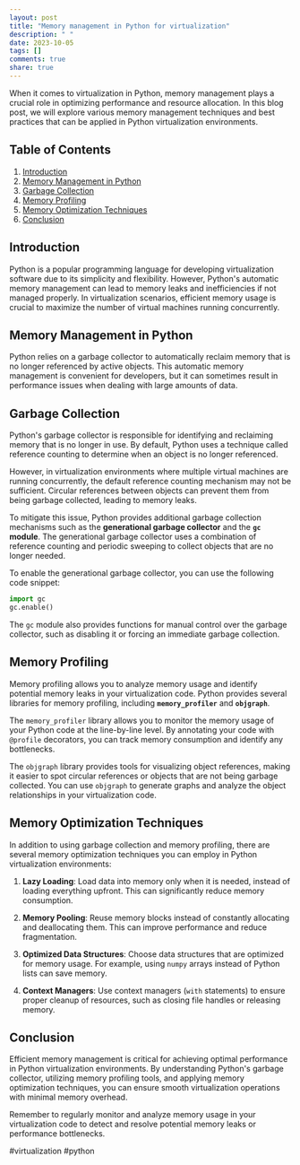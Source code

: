 ```yaml
---
layout: post
title: "Memory management in Python for virtualization"
description: " "
date: 2023-10-05
tags: []
comments: true
share: true
---
```


When it comes to virtualization in Python, memory management plays a crucial role in optimizing performance and resource allocation. In this blog post, we will explore various memory management techniques and best practices that can be applied in Python virtualization environments.

## Table of Contents
1. [Introduction](#introduction)
2. [Memory Management in Python](#memory-management-in-python)
3. [Garbage Collection](#garbage-collection)
4. [Memory Profiling](#memory-profiling)
5. [Memory Optimization Techniques](#memory-optimization-techniques)
6. [Conclusion](#conclusion)

## Introduction

Python is a popular programming language for developing virtualization software due to its simplicity and flexibility. However, Python's automatic memory management can lead to memory leaks and inefficiencies if not managed properly. In virtualization scenarios, efficient memory usage is crucial to maximize the number of virtual machines running concurrently.

## Memory Management in Python

Python relies on a garbage collector to automatically reclaim memory that is no longer referenced by active objects. This automatic memory management is convenient for developers, but it can sometimes result in performance issues when dealing with large amounts of data.

## Garbage Collection

Python's garbage collector is responsible for identifying and reclaiming memory that is no longer in use. By default, Python uses a technique called reference counting to determine when an object is no longer referenced.

However, in virtualization environments where multiple virtual machines are running concurrently, the default reference counting mechanism may not be sufficient. Circular references between objects can prevent them from being garbage collected, leading to memory leaks.

To mitigate this issue, Python provides additional garbage collection mechanisms such as the **generational garbage collector** and the **`gc` module**. The generational garbage collector uses a combination of reference counting and periodic sweeping to collect objects that are no longer needed.

To enable the generational garbage collector, you can use the following code snippet:

```python
import gc
gc.enable()
```

The `gc` module also provides functions for manual control over the garbage collector, such as disabling it or forcing an immediate garbage collection.

## Memory Profiling

Memory profiling allows you to analyze memory usage and identify potential memory leaks in your virtualization code. Python provides several libraries for memory profiling, including **`memory_profiler`** and **`objgraph`**.

The `memory_profiler` library allows you to monitor the memory usage of your Python code at the line-by-line level. By annotating your code with `@profile` decorators, you can track memory consumption and identify any bottlenecks.

The `objgraph` library provides tools for visualizing object references, making it easier to spot circular references or objects that are not being garbage collected. You can use `objgraph` to generate graphs and analyze the object relationships in your virtualization code.

## Memory Optimization Techniques

In addition to using garbage collection and memory profiling, there are several memory optimization techniques you can employ in Python virtualization environments:

1. **Lazy Loading**: Load data into memory only when it is needed, instead of loading everything upfront. This can significantly reduce memory consumption.

2. **Memory Pooling**: Reuse memory blocks instead of constantly allocating and deallocating them. This can improve performance and reduce fragmentation.

3. **Optimized Data Structures**: Choose data structures that are optimized for memory usage. For example, using `numpy` arrays instead of Python lists can save memory.

4. **Context Managers**: Use context managers (`with` statements) to ensure proper cleanup of resources, such as closing file handles or releasing memory.

## Conclusion

Efficient memory management is critical for achieving optimal performance in Python virtualization environments. By understanding Python's garbage collector, utilizing memory profiling tools, and applying memory optimization techniques, you can ensure smooth virtualization operations with minimal memory overhead.

Remember to regularly monitor and analyze memory usage in your virtualization code to detect and resolve potential memory leaks or performance bottlenecks.

#virtualization #python